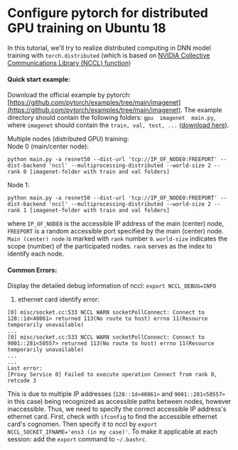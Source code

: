 # Configure pytorch for distributed GPU training on Ubuntu 18

In this tutorial, we'll try to realize distributed computing in DNN model training with ```torch.distributed``` (which is based on [NVIDIA Collective Communications Library (NCCL) function](https://developer.nvidia.com/nccl/nccl-legacy-downloads))

#### Quick start example:

Download the official example by pytorch: [https://github.com/pytorch/examples/tree/main/imagenet](https://github.com/pytorch/examples/tree/main/imagenet). The example directory should contain the following folders: ```gpu  imagenet  main.py```, where ```imagenet``` should contain the ```train, val, test, ...``` ([download here](https://www.image-net.org/download.php)).

Multiple nodes (distributed GPU) training: <br>
Node 0 (main/center node):

    python main.py -a resnet50 --dist-url 'tcp://IP_OF_NODE0:FREEPORT' --dist-backend 'nccl' --multiprocessing-distributed --world-size 2 --rank 0 [imagenet-folder with train and val folders]
    
Node 1:

    python main.py -a resnet50 --dist-url 'tcp://IP_OF_NODE0:FREEPORT' --dist-backend 'nccl' --multiprocessing-distributed --world-size 2 --rank 1 [imagenet-folder with train and val folders]

where ```IP_OF_NODE0``` is the accessible IP address of the main (center) node, ```FREEPORT``` is a random accessible port specified by the main (center) node. ```Main (center) node``` is marked with ```rank``` number ```0```. ```world-size``` indicates the scope (number) of the participated nodes. ```rank``` serves as the index to identify each node.

#### Common Errors:
Display the detailed debug information of nccl: ```export NCCL_DEBUG=INFO```
1. ethernet card identify error:
```
[0] misc/socket.cc:533 NCCL WARN socketPollConnect: Connect to 128::1d<40861> returned 113(No route to host) errno 11(Resource temporarily unavailable)
...
[0] misc/socket.cc:533 NCCL WARN socketPollConnect: Connect to 9001::281<50557> returned 113(No route to host) errno 11(Resource temporarily unavailable)
...
...
Last error:
[Proxy Service 0] Failed to execute operation Connect from rank 0, retcode 3
```
This is due to multiple IP addresses (```128::1d<40861>``` and ```9001::281<50557>``` in this case) being recognized as accessible paths between nodes, however inaccessible. Thus, we need to specify the correct accessible IP address's ethernet card. First, check with ```ifconfig``` to find the accessible ethernet card's cognomen. Then specify it to nccl by ```export NCCL_SOCKET_IFNAME='ens3 (in my case)'```. To make it applicable at each session: add the ```export``` command to ```~/.bashrc```.
